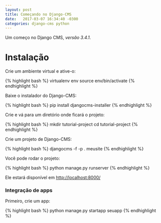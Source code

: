 ```yaml
---
layout: post
title: Começando no Django-CMS
date:   2017-03-07 16:34:40 -0300
categories: django-cms python
---
```


Um começo no Django CMS, *versão 3.4.1*.

Instalação
==========

Crie um ambiente virtual e ative-o:

{% highlight bash %}
virtualenv env
source env/bin/activate
{% endhighlight %}


Baixe o instalador do Django-CMS:

{% highlight bash %}
pip install djangocms-installer
{% endhighlight %}


Crie e vá para um diretório onde ficará o projeto:

{% highlight bash %}
mkdir tutorial-project
cd tutorial-project
{% endhighlight %}


Crie um projeto de Django-CMS:

{% highlight bash %}
djangocms -f -p . meusite
{% endhighlight %}


Você pode rodar o projeto:

{% highlight bash %}
python manage.py runserver
{% endhighlight %}


Ele estará disponível em <http://localhost:8000/>


### Integração de apps

Primeiro, crie um app:

{% highlight bash %}
python manage.py startapp seuapp
{% endhighlight %}

